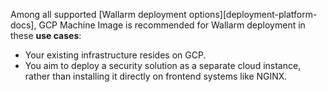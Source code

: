 Among all supported [Wallarm deployment options][deployment-platform-docs], GCP Machine Image is recommended for Wallarm deployment in these **use cases**:

* Your existing infrastructure resides on GCP.
* You aim to deploy a security solution as a separate cloud instance, rather than installing it directly on frontend systems like NGINX.
